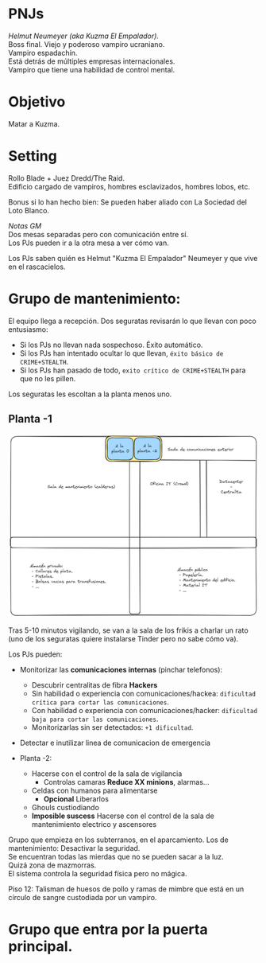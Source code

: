 # PNJs
  
*Helmut Neumeyer (aka Kuzma El Empalador).*  
Boss final. Viejo y poderoso vampiro ucraniano.  
Vampiro espadachín.  
Está detrás de múltiples empresas internacionales.  
Vampiro que tiene una habilidad de control mental.  
  
# Objetivo
Matar a Kuzma.

# Setting
Rollo Blade + Juez Dredd/The Raid.  
Edificio cargado de vampiros, hombres esclavizados, hombres lobos, etc.  
  
Bonus si lo han hecho bien: Se pueden haber aliado con La Sociedad del Loto Blanco.  
  
 
  
*Notas GM*  
Dos mesas separadas pero con comunicación entre sí.  
Los PJs pueden ir a la otra mesa a ver cómo van.  
  
Los PJs saben quién es Helmut "Kuzma El Empalador" Neumeyer y que vive en el rascacielos.  
  
  
# Grupo de mantenimiento:  

El equipo llega a recepción.
Dos seguratas revisarán lo que llevan con poco entusiasmo:
 - Si los PJs no llevan nada sospechoso. Éxito automático.
 - Si los PJs han intentado ocultar lo que llevan, `éxito básico de CRIME+STEALTH`.
 - Si los PJs han pasado de todo, `exito crítico de CRIME+STEALTH` para que no les pillen.

Los seguratas les escoltan a la planta menos uno.

## Planta -1
![Plano planta -1](./imgs/rascacielos_planta_menos_1.png)

Tras 5-10 minutos vigilando, se van a la sala de los frikis a charlar un rato (uno de los seguratas quiere instalarse Tinder pero no sabe cómo va).

Los PJs pueden:  
  * Monitorizar las **comunicaciones internas** (pinchar telefonos):
      * Descubrir centralitas de fibra **Hackers**
      * Sin habilidad o experiencia con comunicaciones/hackea: `dificultad crítica para cortar las comunicaciones`.
      * Con habilidad o experiencia con comunicaciones/hacker: `dificultad baja para cortar las comunicaciones`.
      * Monitorizarlas sin ser detectados: `+1 dificultad`.
  * Detectar e inutilizar linea de comunicacion de emergencia

* Planta -2:
  * Hacerse con el control de la sala de vigilancia
      * Controlas camaras **Reduce XX minions**, alarmas...
  * Celdas con humanos para alimentarse
      * **Opcional** Liberarlos
  * Ghouls custiodiando
  * **Imposible suscess** Hacerse con el control de la sala de mantenimiento electrico y ascensores

Grupo que empieza en los subterranos, en el aparcamiento. Los de mantenimiento: Desactivar la seguridad.  
Se encuentran todas las mierdas que no se pueden sacar a la luz.  
Quizá zona de mazmorras.  
El sistema controla la seguridad física pero no mágica.  
  
Piso 12: Talisman de huesos de pollo y ramas de mimbre que está en un círculo de sangre custodiada por un vampiro.  





  
# Grupo que entra por la puerta principal.  
